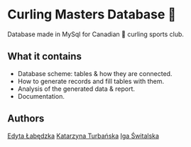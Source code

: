 # Curling Masters Database 🥌

Database made in MySql for Canadian 🍁 curling sports club.

## What it contains
- Database scheme: tables & how they are connected.
- How to generate records and fill tables with them.
- Analysis of the generated data & report.
- Documentation.

## Authors
[Edyta Łabędzka](https://github.com/3dytalabedzka)
[Katarzyna Turbańska](https://github.com/KatarzynaTurbanska)
[Iga Świtalska](https://github.com/IgaSwitalska)
